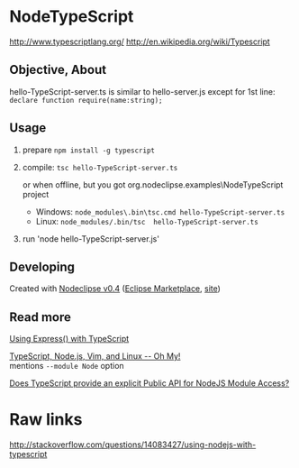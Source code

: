 # NodeTypeScript

http://www.typescriptlang.org/
http://en.wikipedia.org/wiki/Typescript

## Objective, About

hello-TypeScript-server.ts is similar to hello-server.js except for 1st line: `declare function require(name:string);`

## Usage

1. prepare `npm install -g typescript`
2. compile: `tsc hello-TypeScript-server.ts`

	or when offline, but you got org.nodeclipse.examples\NodeTypeScript project
	
	- Windows: `node_modules\.bin\tsc.cmd hello-TypeScript-server.ts`
	- Linux: `node_modules/.bin/tsc  hello-TypeScript-server.ts`


3. run 'node hello-TypeScript-server.js'

## Developing


Created with [Nodeclipse v0.4](https://github.com/Nodeclipse/nodeclipse-1)
 ([Eclipse Marketplace](http://marketplace.eclipse.org/content/nodeclipse), [site](http://www.nodeclipse.org))  
 
## Read more

[Using Express() with TypeScript](http://stackoverflow.com/questions/12710063/using-express-with-typescript) 

[TypeScript, Node.js, Vim, and Linux -- Oh My!](http://stackful-dev.com/typescript-nodejs-vim-and-linux-oh-my)  
mentions `--module Node` option

[Does TypeScript provide an explicit Public API for NodeJS Module Access?](http://stackoverflow.com/questions/12717309/does-typescript-provide-an-explicit-public-api-for-nodejs-module-access)

# Raw links

http://stackoverflow.com/questions/14083427/using-nodejs-with-typescript

